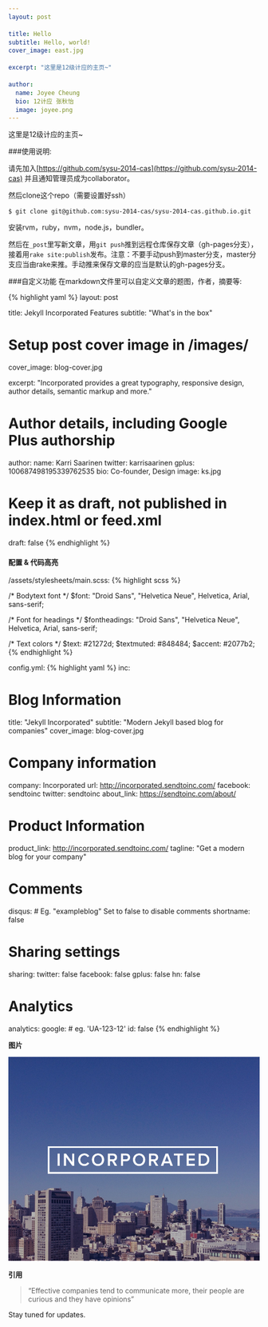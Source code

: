 ```yaml
---
layout: post

title: Hello
subtitle: Hello, world!
cover_image: east.jpg

excerpt: "这里是12级计应的主页~"

author:
  name: Joyee Cheung
  bio: 12计应 张秋怡
  image: joyee.png
---
```


这里是12级计应的主页~

###使用说明:

请先加入[https://github.com/sysu-2014-cas](https://github.com/sysu-2014-cas)
并且通知管理员成为collaborator。

然后clone这个repo（需要设置好ssh）

    $ git clone git@github.com:sysu-2014-cas/sysu-2014-cas.github.io.git

安装rvm，ruby，nvm，node.js，bundler。

然后在`_post`里写新文章，用`git push`推到远程仓库保存文章（gh-pages分支），接着用`rake site:publish`发布。注意：不要手动push到master分支，master分支应当由rake来推。手动推来保存文章的应当是默认的gh-pages分支。


###自定义功能
在markdown文件里可以自定义文章的题图，作者，摘要等:

{% highlight yaml %}
layout: post

title: Jekyll Incorporated Features
subtitle: "What's in the box"

# Setup post cover image in /images/
cover_image: blog-cover.jpg

excerpt: "Incorporated provides a great typography, responsive design, author details, semantic markup and more."

# Author details, including Google Plus authorship
author:
  name: Karri Saarinen
  twitter: karrisaarinen
  gplus: 100687498195339762535
  bio: Co-founder, Design
  image: ks.jpg

# Keep it as draft, not published in index.html or feed.xml
draft: false
{% endhighlight %}

#### 配置 & 代码高亮

/assets/stylesheets/main.scss:
{% highlight scss %}

/* Bodytext font */
$font: "Droid Sans", "Helvetica Neue", Helvetica, Arial, sans-serif;

/* Font for headings */
$fontheadings: "Droid Sans", "Helvetica Neue", Helvetica, Arial, sans-serif;

/* Text colors */
$text: #21272d;
$textmuted: #848484;
$accent: #2077b2;
{% endhighlight %}

config.yml:
{% highlight yaml %}
inc:
  # Blog Information
  title:        "Jekyll Incorporated"
  subtitle:     "Modern Jekyll based blog for companies"
  cover_image:  blog-cover.jpg

  # Company information
  company:      Incorporated
  url:          http://incorporated.sendtoinc.com/
  facebook:     sendtoinc
  twitter:      sendtoinc
  about_link:   https://sendtoinc.com/about/

  # Product Information
  product_link: http://incorporated.sendtoinc.com/
  tagline:      "Get a modern blog for your company"

  # Comments
  disqus:
    # Eg. "exampleblog" Set to false to disable comments
    shortname:  false


  # Sharing settings
  sharing:
    twitter:    false
    facebook:   false
    gplus:      false
    hn:         false


 # Analytics
  analytics:
    google:
      # eg. 'UA-123-12'
      id:       false
{% endhighlight %}

**图片**
<div class="zoomable"><img src="/images/incorporated.jpg"></div>

**引用**
> “Effective companies tend to communicate more, their people are curious and they have opinions”

Stay tuned for updates.

